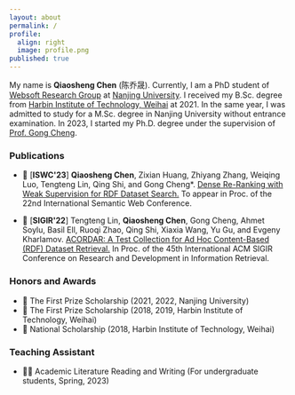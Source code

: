 ```yaml
---
layout: about
permalink: /
profile:
  align: right
  image: profile.png
published: true
---
```


My name is **Qiaosheng Chen** (陈乔晟). Currently, I am a PhD student of [Websoft Research Group](http://ws.nju.edu.cn/) at [Nanjing University](https://www.nju.edu.cn/). I received my B.Sc. degree from [Harbin Institute of Technology, Weihai](https://www.hitwh.edu.cn/) at 2021. In the same year, I was admitted to study for a M.Sc. degree in Nanjing University without entrance examination. In 2023, I started my Ph.D. degree under the supervision of [Prof. Gong Cheng](http://ws.nju.edu.cn/~gcheng).


### Publications

- 📔 [**ISWC'23**] **Qiaosheng Chen**, Zixian Huang, Zhiyang Zhang, Weiqing Luo, Tengteng Lin, Qing Shi, and Gong Cheng*. [Dense Re-Ranking with Weak Supervision for RDF Dataset Search.]() To appear in Proc. of the 22nd International Semantic Web Conference.
  
- 📔 [**SIGIR'22**] Tengteng Lin, **Qiaosheng Chen**, Gong Cheng, Ahmet Soylu, Basil Ell, Ruoqi Zhao, Qing Shi, Xiaxia Wang, Yu Gu, and Evgeny Kharlamov. [ACORDAR: A Test Collection for Ad Hoc Content-Based (RDF) Dataset Retrieval.](https://doi.org/10.1145/3477495.3531729) In Proc. of the 45th International ACM SIGIR Conference on Research and Development in Information Retrieval.
  

### Honors and Awards

- 🏅 The First Prize Scholarship (2021, 2022, Nanjing University)
- 🏅 The First Prize Scholarship (2018, 2019, Harbin Institute of Technology, Weihai)
- 🏅 National Scholarship (2018, Harbin Institute of Technology, Weihai)

### Teaching Assistant

- 👨‍🏫 Academic Literature Reading and Writing (For undergraduate students, Spring, 2023)